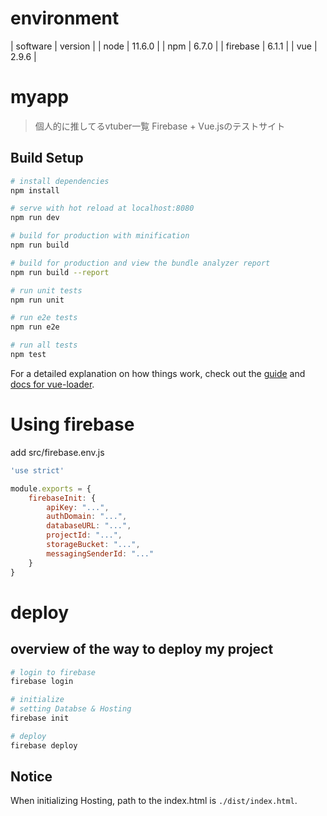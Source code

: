 # environment
| software | version |
| node | 11.6.0 |
| npm | 6.7.0 |
| firebase | 6.1.1 |
| vue | 2.9.6 |

# myapp

> 個人的に推してるvtuber一覧
> Firebase + Vue.jsのテストサイト

## Build Setup

``` bash
# install dependencies
npm install

# serve with hot reload at localhost:8080
npm run dev

# build for production with minification
npm run build

# build for production and view the bundle analyzer report
npm run build --report

# run unit tests
npm run unit

# run e2e tests
npm run e2e

# run all tests
npm test
```

For a detailed explanation on how things work, check out the [guide](http://vuejs-templates.github.io/webpack/) and [docs for vue-loader](http://vuejs.github.io/vue-loader).

# Using firebase
add src/firebase.env.js
```javascript:firebase.env.js
'use strict'

module.exports = {
	firebaseInit: {
		apiKey: "...",
		authDomain: "...",
		databaseURL: "...",
		projectId: "...",
		storageBucket: "...",
		messagingSenderId: "..."
	}
}
```

# deploy
## overview of the way to deploy my project
```bash
# login to firebase
firebase login

# initialize
# setting Databse & Hosting
firebase init

# deploy
firebase deploy
```

## Notice
When initializing Hosting, path to the index.html is `./dist/index.html`.
